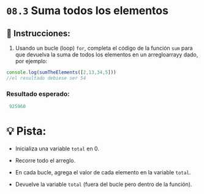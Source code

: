 # `08.3` Suma todos los elementos

## :pencil: Instrucciones:


1. Usando un bucle (loop) `for`, completa el código de la función `sum` para que devuelva la suma de todos los elementos en un arregloarrayy dado, por ejemplo:

```js
console.log(sumTheElements([2,13,34,5]))
//el resultado debiese ser 54
```

### Resultado esperado:
```js
 925960
````

# :bulb: Pista:

+ Inicializa una variable `total` en 0.

+ Recorre todo el arreglo.

+ En cada bucle, agrega el valor de cada elemento en la variable `total`.

+ Devuelve la variable `total` (fuera del bucle pero dentro de la función).
